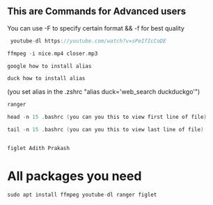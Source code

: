 ## This are Commands for Advanced users
You can use -F to specify certain format && -f for best quality

```c
 youtube-dl https://youtube.com/watch?v=sPeIfIcCoDE
```

```c
ffmpeg -i nice.mp4 closer.mp3
```
```c
google how to install alias
```
```c
duck how to install alias 
```

(you set alias in the .zshrc "alias duck='web_search duckduckgo'")
```c 
ranger
```
```c 
head -n 15 .bashrc (you can you this to view first line of file)
```
```c 
tail -n 15 .bashrc (you can you this to view last line of file) 
```
```c

figlet Adith Prakash
```
# All packages you need
```c 
sudo apt install ffmpeg youtube-dl ranger figlet 
```
